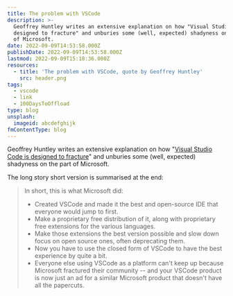 ```yaml
---
title: The problem with VSCode
description: >-
  Geoffrey Huntley writes an extensive explanation on how "Visual Studio Code is
  designed to fracture" and unburies some (well, expected) shadyness on the part
  of Microsoft.
date: 2022-09-09T14:53:58.000Z
publishDate: 2022-09-09T14:53:58.000Z
lastmod: 2022-09-09T15:18:36.000Z
resources:
  - title: 'The problem with VSCode, quote by Geoffrey Huntley'
    src: header.png
tags:
  - vscode
  - link
  - 100DaysToOffload
type: blog
unsplash:
  imageid: abcdefghijk
fmContentType: blog
---
```


Geoffrey Huntley writes an extensive explanation on how "[Visual Studio Code is designed to fracture](https://ghuntley.com/fracture/)" and unburies some (well, expected) shadyness on the part of Microsoft.

The long story short version is summarised at the end:

> In short, this is what Microsoft did:
>
> - Created VSCode and made it the best and open-source IDE that everyone would jump to first.
> - Make a proprietary free distribution of it, along with proprietary free extensions for the various languages.
> - Make those extensions the best version possible and slow down focus on open source ones, often deprecating them.
> - Now you have to use the closed form of VSCode to have the best experience by quite a bit.
> - Everyone else using VSCode as a platform can't keep up because Microsoft fractured their community -- and your VSCode product is now just an ad for a similar Microsoft product that doesn't have all the papercuts.

